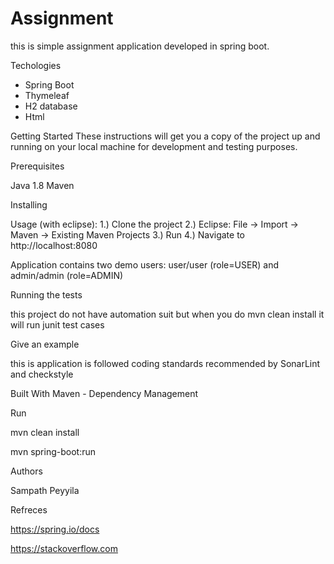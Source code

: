 # Assignment

this is simple assignment application developed in spring boot.

Techologies

- Spring Boot
- Thymeleaf
- H2 database
- Html


Getting Started
These instructions will get you a copy of the project up and running on your local machine for development and testing purposes. 

Prerequisites

Java 1.8
Maven

Installing

Usage (with eclipse):
1.) Clone the project
2.) Eclipse: File -> Import -> Maven -> Existing Maven Projects
3.) Run
4.) Navigate to http://localhost:8080

Application contains two demo users: 
user/user (role=USER) and
admin/admin (role=ADMIN)

Running the tests

this project do not have automation suit but when you do mvn clean install it will run junit test cases

Give an example

this is application is followed coding standards recommended by SonarLint and checkstyle


Built With
Maven - Dependency Management

Run

mvn clean install

mvn spring-boot:run 

Authors

Sampath Peyyila

Refreces

https://spring.io/docs

https://stackoverflow.com
